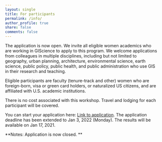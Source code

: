 ```yaml
---
layout: single
title: For participants
permalink: /info/
author_profile: true
share: false
comments: false
---
```



The application is now open. We invite all eligible women academics who are working in GIScience to apply to this program. We welcome applications from colleagues in multiple disciplines, including but not limited to geography, urban planning, architecture, environmental science, earth science, public policy, public health, and public administration who use GIS in their research and teaching.

Eligible participants are faculty (tenure-track and other) women who are foreign-born, visa or green card holders, or naturalized US citizens, and are affiliated with U.S. academic institutions. 

There is no cost associated with this workshop. Travel and lodging for each participant will be covered.  

You can start your application here: [Link to application](https://forms.gle/FgPp5fAVHGL8ex3Y8). The application deadline has been extended to Jan 3, 2022 (Monday). The results will be available on Jan 17, 2021. 

**Notes: Application is now closed. **



